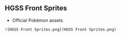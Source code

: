 ## HGSS Front Sprites
- Official Pokémon assets

```![HGSS Front Sprites.png](HGSS Front Sprites.png)```
